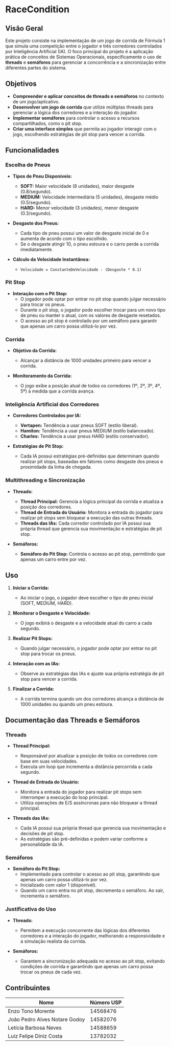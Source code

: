 # RaceCondition

## Visão Geral

Este projeto consiste na implementação de um jogo de corrida de Fórmula 1 que simula uma competição entre o jogador e três corredores controlados por Inteligência Artificial (IA). O foco principal do projeto é a aplicação prática de conceitos de Sistemas Operacionais, especificamente o uso de **threads** e **semáforos** para gerenciar a concorrência e a sincronização entre diferentes partes do sistema.

## Objetivos

- **Compreender e aplicar conceitos de threads e semáforos** no contexto de um jogo/aplicativo.
- **Desenvolver um jogo de corrida** que utilize múltiplas threads para gerenciar a lógica dos corredores e a interação do jogador.
- **Implementar semáforos** para controlar o acesso a recursos compartilhados, como o pit stop.
- **Criar uma interface simples** que permita ao jogador interagir com o jogo, escolhendo estratégias de pit stop para vencer a corrida.

## Funcionalidades

### Escolha de Pneus

- **Tipos de Pneu Disponíveis:**
  - **SOFT:** Maior velocidade (8 unidades), maior desgaste (0.8/segundo).
  - **MEDIUM:** Velocidade intermediária (5 unidades), desgaste médio (0.5/segundo).
  - **HARD:** Menor velocidade (3 unidades), menor desgaste (0.3/segundo).

- **Desgaste dos Pneus:**
  - Cada tipo de pneu possui um valor de desgaste inicial de 0 e aumenta de acordo com o tipo escolhido.
  - Se o desgaste atingir 10, o pneu estoura e o carro perde a corrida imediatamente.

- **Cálculo da Velocidade Instantânea:**
  - `Velocidade = ConstanteDeVelocidade - (Desgaste * 0.1)`

### Pit Stop

- **Interação com o Pit Stop:**
  - O jogador pode optar por entrar no pit stop quando julgar necessário para trocar os pneus.
  - Durante o pit stop, o jogador pode escolher trocar para um novo tipo de pneu ou manter o atual, com os valores de desgaste resetados.
  - O acesso ao pit stop é controlado por um semáforo para garantir que apenas um carro possa utilizá-lo por vez.

### Corrida

- **Objetivo da Corrida:**
  - Alcançar a distância de 1000 unidades primeiro para vencer a corrida.
  
- **Monitoramento da Corrida:**
  - O jogo exibe a posição atual de todos os corredores (1º, 2º, 3º, 4º, 5º) à medida que a corrida avança.

### Inteligência Artificial dos Corredores

- **Corredores Controlados por IA:**
  - **Vertapen:** Tendência a usar pneus SOFT (estilo liberal).
  - **Hamiton:** Tendência a usar pneus MEDIUM (estilo balanceado).
  - **Charles:** Tendência a usar pneus HARD (estilo conservador).

- **Estratégias de Pit Stop:**
  - Cada IA possui estratégias pré-definidas que determinam quando realizar pit stops, baseadas em fatores como desgaste dos pneus e proximidade da linha de chegada.

### Multithreading e Sincronização

- **Threads:**
  - **Thread Principal:** Gerencia a lógica principal da corrida e atualiza a posição dos corredores.
  - **Thread de Entrada do Usuário:** Monitora a entrada do jogador para realizar pit stops sem bloquear a execução das outras threads.
  - **Threads das IAs:** Cada corredor controlado por IA possui sua própria thread que gerencia sua movimentação e estratégias de pit stop.

- **Semáforos:**
  - **Semáforo do Pit Stop:** Controla o acesso ao pit stop, permitindo que apenas um carro entre por vez.

## Uso

1. **Iniciar a Corrida:**
   - Ao iniciar o jogo, o jogador deve escolher o tipo de pneu inicial (SOFT, MEDIUM, HARD).

2. **Monitorar o Desgaste e Velocidade:**
   - O jogo exibirá o desgaste e a velocidade atual do carro a cada segundo.

3. **Realizar Pit Stops:**
   - Quando julgar necessário, o jogador pode optar por entrar no pit stop para trocar os pneus.

4. **Interação com as IAs:**
   - Observe as estratégias das IAs e ajuste sua própria estratégia de pit stop para vencer a corrida.

5. **Finalizar a Corrida:**
   - A corrida termina quando um dos corredores alcança a distância de 1000 unidades ou quando um pneu estoura.

## Documentação das Threads e Semáforos

### Threads

- **Thread Principal:**
  - Responsável por atualizar a posição de todos os corredores com base em suas velocidades.
  - Executa um loop que incrementa a distância percorrida a cada segundo.

- **Thread de Entrada do Usuário:**
  - Monitora a entrada do jogador para realizar pit stops sem interromper a execução do loop principal.
  - Utiliza operações de E/S assíncronas para não bloquear a thread principal.

- **Threads das IAs:**
  - Cada IA possui sua própria thread que gerencia sua movimentação e decisões de pit stop.
  - As estratégias são pré-definidas e podem variar conforme a personalidade da IA.

### Semáforos

- **Semáforo do Pit Stop:**
  - Implementado para controlar o acesso ao pit stop, garantindo que apenas um carro possa utilizá-lo por vez.
  - Inicializado com valor 1 (disponível).
  - Quando um carro entra no pit stop, decrementa o semáforo. Ao sair, incrementa o semáforo.

### Justificativa do Uso

- **Threads:**
  - Permitem a execução concorrente das lógicas dos diferentes corredores e a interação do jogador, melhorando a responsividade e a simulação realista da corrida.

- **Semáforos:**
  - Garantem a sincronização adequada no acesso ao pit stop, evitando condições de corrida e garantindo que apenas um carro possa trocar os pneus de cada vez.

## Contribuintes

| Nome                                  | Número USP              |
|---------------------------------------|-------------------------|
| Enzo Tono Morente                     | 14568476                |
| João Pedro Alves Notare Godoy         | 14582076                |
| Letícia Barbosa Neves                 | 14588659                |
| Luiz Felipe Diniz Costa               | 13782032                |



